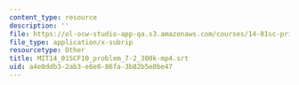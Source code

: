 ```yaml
---
content_type: resource
description: ''
file: https://ol-ocw-studio-app-qa.s3.amazonaws.com/courses/14-01sc-principles-of-microeconomics-fall-2011/a4e0ddb32ab3e6e086fa3b82b5e0be47_MIT14_01SCF10_problem_7-2_300k-mp4.srt
file_type: application/x-subrip
resourcetype: Other
title: MIT14_01SCF10_problem_7-2_300k-mp4.srt
uid: a4e0ddb3-2ab3-e6e0-86fa-3b82b5e0be47
---
```

